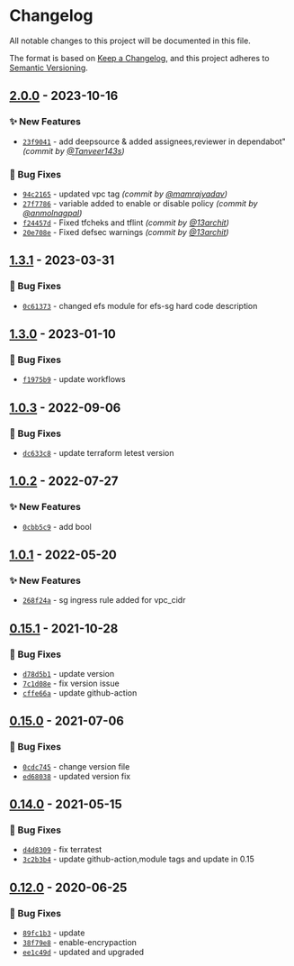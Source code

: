 # Changelog
All notable changes to this project will be documented in this file.

The format is based on [Keep a Changelog](https://keepachangelog.com/en/1.0.0/),
and this project adheres to [Semantic Versioning](https://semver.org/spec/v2.0.0.html).

## [2.0.0] - 2023-10-16
### :sparkles: New Features
- [`23f9041`](https://github.com/clouddrove/terraform-aws-efs/commit/23f904114538d52e019e83bc8160c34406de0a8b) - add deepsource & added assignees,reviewer in dependabot" *(commit by [@Tanveer143s](https://github.com/Tanveer143s))*

### :bug: Bug Fixes
- [`94c2165`](https://github.com/clouddrove/terraform-aws-efs/commit/94c2165277fcab524e5a3cfdfa27294215a5723e) - updated vpc tag *(commit by [@mamrajyadav](https://github.com/mamrajyadav))*
- [`27f7786`](https://github.com/clouddrove/terraform-aws-efs/commit/27f778603e8c147c2537f62886d2eee97687f0c9) - variable added to enable or disable policy *(commit by [@anmolnagpal](https://github.com/anmolnagpal))*
- [`f24457d`](https://github.com/clouddrove/terraform-aws-efs/commit/f24457deca974995f1116d205eef1e6543db5869) - Fixed tfcheks and tflint *(commit by [@13archit](https://github.com/13archit))*
- [`20e708e`](https://github.com/clouddrove/terraform-aws-efs/commit/20e708e7a025dd5073beddcbe09ea129bdc4fcec) - Fixed defsec warnings *(commit by [@13archit](https://github.com/13archit))*


## [1.3.1] - 2023-03-31
### :bug: Bug Fixes
- [`0c61373`](https://github.com/clouddrove/terraform-aws-efs/commit/0c61373aaa44827c39c7132601f268ea9394fbf5) - changed efs module for efs-sg hard code description


## [1.3.0] - 2023-01-10
### :bug: Bug Fixes
- [`f1975b9`](https://github.com/clouddrove/terraform-aws-efs/commit/f1975b92fe818b699a2694cdb8fab1f2cec589dd) - update workflows

## [1.0.3] - 2022-09-06
### :bug: Bug Fixes
- [`dc633c8`](https://github.com/clouddrove/terraform-aws-efs/commit/dc633c882a3315acb8f3eb8d94f52639b7dba8ea) - update terraform letest version

## [1.0.2] - 2022-07-27
### :sparkles: New Features
- [`0cbb5c9`](https://github.com/clouddrove/terraform-aws-efs/commit/0cbb5c90cf98f350e185c8bb3f9740b2632918a5) - add bool

## [1.0.1] - 2022-05-20
### :sparkles: New Features
- [`268f24a`](https://github.com/clouddrove/terraform-aws-efs/commit/268f24a75373921262d42c5363dab73b3ef05495) - sg ingress rule added for vpc_cidr


## [0.15.1] - 2021-10-28
### :bug: Bug Fixes
- [`d78d5b1`](https://github.com/clouddrove/terraform-aws-efs/commit/d78d5b1cb461a321fc9d6f370afe3d57948c0371) - update version
- [`7c1d08e`](https://github.com/clouddrove/terraform-aws-efs/commit/7c1d08efc20645b57a45ca76bccf41689b729545) - fix version issue
- [`cffe66a`](https://github.com/clouddrove/terraform-aws-efs/commit/cffe66ac35cffb1f6a50af4a5f35df29b1ce2d76) - update github-action


## [0.15.0] - 2021-07-06
### :bug: Bug Fixes
- [`0cdc745`](https://github.com/clouddrove/terraform-aws-efs/commit/0cdc745a9f128634caa33a3f5348498c5810e370) - change version file
- [`ed68038`](https://github.com/clouddrove/terraform-aws-efs/commit/ed680388aafa1283a730b6eaf80e54f42a0e56f4) - updated version fix


## [0.14.0] - 2021-05-15
### :bug: Bug Fixes
- [`d4d8309`](https://github.com/clouddrove/terraform-aws-efs/commit/d4d830945001a73d7a1ffee9a705c03da3f594b4) -  fix terratest
- [`3c2b3b4`](https://github.com/clouddrove/terraform-aws-efs/commit/3c2b3b4a3d5a26306b60aea534a1c84d8f01fd43) -  update github-action,module tags and update in 0.15

## [0.12.0] - 2020-06-25
### :bug: Bug Fixes
- [`89fc1b3`](https://github.com/clouddrove/terraform-aws-efs/commit/89fc1b3dffc86a1d126786f010c03fd2763e1301) - update
- [`38f79e8`](https://github.com/clouddrove/terraform-aws-efs/commit/38f79e852cf114bd43f8d1917eb4f13aab035398) - enable-encrypaction
- [`ee1c49d`](https://github.com/clouddrove/terraform-aws-efs/commit/ee1c49dc270beb443f546ee85d9daa2436521d8f) - updated and upgraded


[0.12.0]: https://github.com/clouddrove/terraform-aws-efs/compare/0.12.0...master
[0.14.0]: https://github.com/clouddrove/terraform-aws-efs/compare/0.14.0...master
[0.15.0]: https://github.com/clouddrove/terraform-aws-efs/compare/0.15.0...master
[0.15.1]: https://github.com/clouddrove/terraform-aws-efs/compare/0.15.1...master
[1.0.1]: https://github.com/clouddrove/terraform-aws-efs/compare/1.0.1...master
[1.0.2]: https://github.com/clouddrove/terraform-aws-efs/compare/1.0.2...master
[1.0.3]: https://github.com/clouddrove/terraform-aws-efs/compare/1.0.3...master
[1.3.0]: https://github.com/clouddrove/terraform-aws-efs/compare/1.3.0...master
[1.3.1]: https://github.com/clouddrove/terraform-aws-efs/compare/1.3.1...master
[2.0.0]: https://github.com/clouddrove/terraform-aws-efs/compare/1.3.1...2.0.0